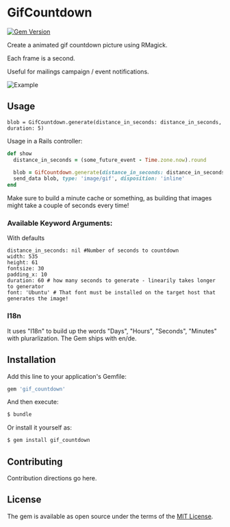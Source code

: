 # GifCountdown

[![Gem Version](https://badge.fury.io/rb/gif_countdown.svg)](https://badge.fury.io/rb/gif_countdown)

Create a animated gif countdown picture using RMagick.

Each frame is a second.

Useful for mailings campaign / event notifications.

![Example](https://raw.githubusercontent.com/zealot128/gif_countdown/main/doc/example.gif)

## Usage

```
blob = GifCountdown.generate(distance_in_seconds: distance_in_seconds, duration: 5)
```

Usage in a Rails controller:

```ruby
def show
  distance_in_seconds = (some_future_event - Time.zone.now).round

  blob = GifCountdown.generate(distance_in_seconds: distance_in_seconds, duration: 10)
  send_data blob, type: 'image/gif', disposition: 'inline'
end
```

Make sure to build a minute cache or something, as building that images might take a couple of seconds every time!

### Available Keyword Arguments:

With defaults

```
distance_in_seconds: nil #Number of seconds to countdown
width: 535
height: 61
fontsize: 30
padding_x: 10
duration: 60 # how many seconds to generate - linearily takes longer to generator
font: 'Ubuntu' # That font must be installed on the target host that generates the image!
```

### I18n

It uses "I18n" to build up the words "Days", "Hours", "Seconds", "Minutes" with plurarlization. The Gem ships with en/de.


## Installation
Add this line to your application's Gemfile:

```ruby
gem 'gif_countdown'
```

And then execute:
```bash
$ bundle
```

Or install it yourself as:
```bash
$ gem install gif_countdown
```

## Contributing
Contribution directions go here.

## License
The gem is available as open source under the terms of the [MIT License](https://opensource.org/licenses/MIT).
